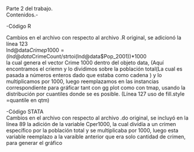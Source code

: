 Parte 2 del trabajo.\
  Contenidos.-
  
  -Código R 
  
  Cambios en el archivo con respecto al archivo .R original, se adicionó la línea 123 \
  lnd@data$Crimep1000 = (lnd@data$CrimeCount/strtoi(lnd@data$Pop_2001))*1000 \
   la cual genera el vector Crime 1000 dentro del objeto data,  (Aquí encontramos el criemn y lo dividimos sobre la población total(La cual es pasada a números enteros dado que estaba como cadena ) y lo multiplicamos por 1000, luego reemplazamos en las instancias correspondiente para gráficar tant con gg plot como con tmap, usando la distribución por cuantiles donde se es posible. (Línea 127 uso de fill.style =quantile en qtm)
  
  -Código STATA \
  Cambios en el archivo con respecto al archivo .do original, se incluyó en la línea 89 la adición de la variable Cper1000, la cual dividía a un crimen específico por la población total y se multiplicaba por 1000, luego esta variable reemplazo a la varaible anterior que era solo cantidad de crimen, para generar el gráfico
  
  

